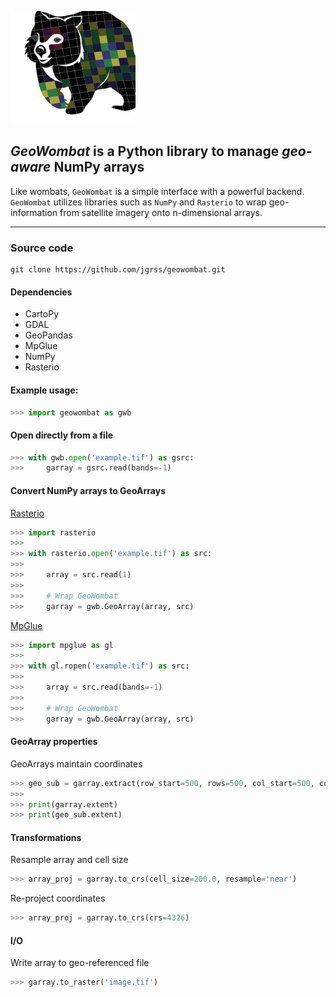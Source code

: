![](wombat.png)

## *GeoWombat* is a Python library to manage _geo-aware_ NumPy arrays

Like wombats, `GeoWombat` is a simple interface with a powerful backend. `GeoWombat` utilizes libraries such as `NumPy` 
and `Rasterio` to wrap geo-information from satellite imagery onto n-dimensional arrays.

---

### Source code

```
git clone https://github.com/jgrss/geowombat.git
```

#### Dependencies

- CartoPy
- GDAL
- GeoPandas
- MpGlue
- NumPy
- Rasterio

#### Example usage:

```python
>>> import geowombat as gwb
```

#### Open directly from a file

```python
>>> with gwb.open('example.tif') as gsrc:
>>>     garray = gsrc.read(bands=-1)
```

#### Convert NumPy arrays to GeoArrays

[Rasterio](https://github.com/mapbox/rasterio)

```python
>>> import rasterio
>>>
>>> with rasterio.open('example.tif') as src:
>>>
>>>     array = src.read(1)
>>>
>>>     # Wrap GeoWombat
>>>     garray = gwb.GeoArray(array, src)
```

[MpGlue](https://github.com/jgrss/mpglue)

```python
>>> import mpglue as gl
>>>
>>> with gl.ropen('example.tif') as src:
>>>
>>>     array = src.read(bands=-1)
>>>
>>>     # Wrap GeoWombat
>>>     garray = gwb.GeoArray(array, src)
```

#### GeoArray properties

GeoArrays maintain coordinates

```python
>>> geo_sub = garray.extract(row_start=500, rows=500, col_start=500, cols=200)  
>>>
>>> print(garray.extent)
>>> print(geo_sub.extent)
```

#### Transformations

Resample array and cell size

```python
>>> array_proj = garray.to_crs(cell_size=200.0, resample='near')
```

Re-project coordinates

```python
>>> array_proj = garray.to_crs(crs=4326)
```

#### I/O

Write array to geo-referenced file

```python
>>> garray.to_raster('image.tif')
```
